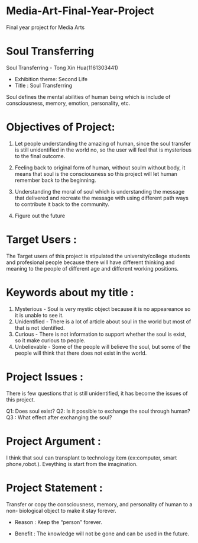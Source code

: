 # Media-Art-Final-Year-Project
Final year project for Media Arts

# Soul Transferring
Soul Transferring - Tong Xin Hua(1161303441)

- Exhibition theme: Second Life
- Title : Soul Transferring

Soul defines the mental abilities of human being which is include of consciousness, memory, emotion, personality, etc.

# Objectives of Project:
1) Let people understanding the amazing of human, since the soul transfer is still unidentified in the world no, so the user will feel that is mysterious to the final outcome.

2) Feeling back to original form of human, without soulm without body, it means that soul is the consciousness so this project will let human remember back to the beginning.

3) Understanding the moral of soul which is understanding the message that delivered and recreate the message with using different path ways to contribute it back to the community.

4) Figure out the future

# Target Users : 

The Target users of this project is stipulated the university/college students and profesional people because there will have different thinking and meaning to the people of different age and different working positions.


# Keywords about my title : 

1) Mysterious - Soul is very mystic object because it is no appeareance so it is unable to see it.
2) Unidentified - There is a lot of article about soul in the world but most of that is not identified.
3) Curious - There is not information to support whether the soul is exist, so it make curious to people.
4) Unbelievable - Some of the people will believe the soul, but some of the people will think that there does not exist in the world.

# Project Issues : 

There is few questions that is still unidentified, it has become the issues of this project.

Q1: Does soul exist?
Q2: Is it possible to exchange the soul through human?
Q3 : What effect after exchanging the soul?


# Project Argument :

I think that soul can transplant to technology item (ex:computer, smart phone,robot.). Eveything is start from the imagination.

# Project Statement :

Transfer or copy the consciousness, memory, and personality of human to a non- biological object to make it stay forever.

- Reason : Keep the “person” forever.

- Benefit : The knowledge will not be gone and can be used in the future.









